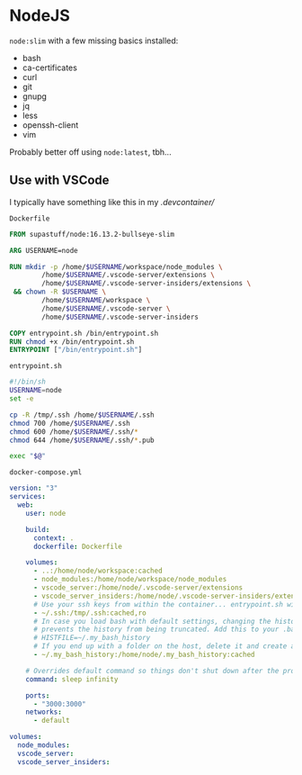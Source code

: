 # NodeJS

`node:slim` with a few missing basics installed:

- bash
- ca-certificates
- curl
- git
- gnupg
- jq
- less
- openssh-client
- vim

Probably better off using `node:latest`, tbh...

## Use with VSCode

I typically have something like this in my _.devcontainer/_

`Dockerfile`

```dockerfile
FROM supastuff/node:16.13.2-bullseye-slim

ARG USERNAME=node

RUN mkdir -p /home/$USERNAME/workspace/node_modules \
        /home/$USERNAME/.vscode-server/extensions \
        /home/$USERNAME/.vscode-server-insiders/extensions \
 && chown -R $USERNAME \
        /home/$USERNAME/workspace \
        /home/$USERNAME/.vscode-server \
        /home/$USERNAME/.vscode-server-insiders

COPY entrypoint.sh /bin/entrypoint.sh
RUN chmod +x /bin/entrypoint.sh
ENTRYPOINT ["/bin/entrypoint.sh"]
```

`entrypoint.sh`

```bash
#!/bin/sh
USERNAME=node
set -e

cp -R /tmp/.ssh /home/$USERNAME/.ssh
chmod 700 /home/$USERNAME/.ssh
chmod 600 /home/$USERNAME/.ssh/*
chmod 644 /home/$USERNAME/.ssh/*.pub

exec "$@"
```

`docker-compose.yml`

```yaml
version: "3"
services:
  web:
    user: node

    build:
      context: .
      dockerfile: Dockerfile

    volumes:
      - ..:/home/node/workspace:cached
      - node_modules:/home/node/workspace/node_modules
      - vscode_server:/home/node/.vscode-server/extensions
      - vscode_server_insiders:/home/node/.vscode-server-insiders/extensions
      # Use your ssh keys from within the container... entrypoint.sh will fix the permissions
      - ~/.ssh:/tmp/.ssh:cached,ro
      # In case you load bash with default settings, changing the history file location
      # prevents the history from being truncated. Add this to your .bashrc:
      # HISTFILE=~/.my_bash_history
      # If you end up with a folder on the host, delete it and create a new file, and rebuild the container
      - ~/.my_bash_history:/home/node/.my_bash_history:cached

    # Overrides default command so things don't shut down after the process ends.
    command: sleep infinity

    ports:
      - "3000:3000"
    networks:
      - default

volumes:
  node_modules:
  vscode_server:
  vscode_server_insiders:
```
